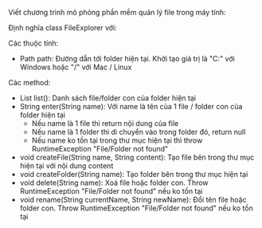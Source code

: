 Viết chương trình mô phỏng phần mềm quản lý file trong máy tính:

Định nghĩa class FileExplorer với:

Các thuộc tính:

* Path path: Đường dẫn tới folder hiện tại. Khởi tạo giá trị là "C:" với Windows hoặc "/" với Mac / Linux

Các method:

* List<File> list(): Danh sách file/folder con của folder hiện tại
* String enter(String name): Với name là tên của 1 file / folder con của folder hiện tại
    * Nếu name là 1 file thì return nội dung của file
    * Nếu name là 1 folder thì di chuyển vào trong folder đó, return null
    * Nếu name ko tồn tại trong thư mục hiện tại thì throw RuntimeException "File/Folder not found"
* void createFile(String name, String content): Tạo file bên trong thư mục hiện tại với nội dung content
* void createFolder(String name): Tạo folder bên trong thư mục hiện tại
* void delete(String name): Xoá file hoặc folder con. Throw RuntimeException "File/Folder not found" nếu ko tồn tại
* void rename(String currentName, String newName): Đổi tên file hoặc folder con. Throw RuntimeException "File/Folder not
  found" nếu ko tồn tại